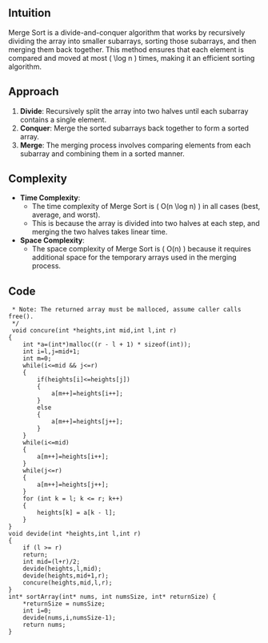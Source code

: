 ## Intuition
Merge Sort is a divide-and-conquer algorithm that works by recursively dividing the array into smaller subarrays, sorting those subarrays, and then merging them back together. This method ensures that each element is compared and moved at most \( \log n \) times, making it an efficient sorting algorithm.

## Approach
1. **Divide**: Recursively split the array into two halves until each subarray contains a single element.
2. **Conquer**: Merge the sorted subarrays back together to form a sorted array.
3. **Merge**: The merging process involves comparing elements from each subarray and combining them in a sorted manner.

## Complexity
- **Time Complexity**: 
  - The time complexity of Merge Sort is \( O(n \log n) \) in all cases (best, average, and worst).
  - This is because the array is divided into two halves at each step, and merging the two halves takes linear time.
- **Space Complexity**:
  - The space complexity of Merge Sort is \( O(n) \) because it requires additional space for the temporary arrays used in the merging process.

## Code
```/**
 * Note: The returned array must be malloced, assume caller calls free().
 */
 void concure(int *heights,int mid,int l,int r)
{
    int *a=(int*)malloc((r - l + 1) * sizeof(int));
    int i=l,j=mid+1;
    int m=0;
    while(i<=mid && j<=r)
    {
        if(heights[i]<=heights[j])
        {
            a[m++]=heights[i++];
        }
        else
        {
            a[m++]=heights[j++];
        }
    }
    while(i<=mid)
    {
        a[m++]=heights[i++];
    }
    while(j<=r)
    {
        a[m++]=heights[j++];
    }
    for (int k = l; k <= r; k++) 
    {
        heights[k] = a[k - l];
    }
}
void devide(int *heights,int l,int r)
{
    if (l >= r)
    return;
    int mid=(l+r)/2;
    devide(heights,l,mid);
    devide(heights,mid+1,r);
    concure(heights,mid,l,r);
}
int* sortArray(int* nums, int numsSize, int* returnSize) {
    *returnSize = numsSize;
    int i=0;
    devide(nums,i,numsSize-1);
    return nums;
}
```